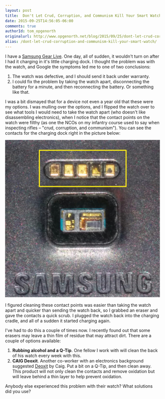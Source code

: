 ```yaml
---
layout: post
title:  Don't Let Crud, Corruption, and Communism Kill Your Smart Watch
date: 2015-09-25T14:56:05-06:00
comments: true
authorId: tom_opgenorth
originalurl: http://www.opgenorth.net/blog/2015/09/25/dont-let-crud-corruption-and-communism-kill-your-smartwatch/
alias: /dont-let-crud-corruption-and-communism-kill-your-smart-watch/
---
```


I have a [Samsung Gear Live](http://www.samsung.com/global/microsite/gear/gearlive_design.html). One day, all of sudden, it wouldn't turn on after I had it charging in it's little charging dock. I thought the problem was with the watch, and Google the symptoms led me to one of two conclusions:

<!--more-->
  
1. The watch was defective, and I should send it back under warranty.
2. I could fix the problem by taking the watch apart, disconnecting the battery for a minute, and then reconnecting the battery. Or something like that.

I was a bit dismayed that for a device not even a year old that these were my options. I was mulling over the options, and I flipped the watch over to see what tools I would need to take the watch apart (who doesn't like disassembling electronics), when I notice that the contact points on the watch were filthy (as one the NCOs on my infantry course used to say when inspecting rifles &ndash; "crud, corruption, and communism"). You can see the contacts for the charging dock right in the picture below:

![](/images/back-of-samsung-gear-live.png)

I figured cleaning these contact points was easier than taking the watch apart and quicker than sending the watch back, so I grabbed an eraser and gave the contacts a quick scrub.  I plugged the watch back into the charging cradle, and all of a sudden it started charging again.

I've had to do this a couple of times now. I recently found out that some erasers may leave a thin film of residue that may attract dirt. There are a couple of options available:

1. **Rubbing alcohol and a Q-Tip**. One fellow I work with will clean the back of his watch every week with this.
2. **CAIG Deoxit**. Another co-worker with an electronics background suggested [Deoxit](http://www.parts-express.com/caig-deoxit-d5s-6-spray-5-oz--341-200?utm_source=google&utm_medium=cpc&utm_campaign=pla) by Caig. Put a bit on a Q-Tip, and then clean away. This product will not only clean the contacts and remove oxidation but will leave behind a thin layer to help prevent oxidation.

Anybody else experienced this problem with their watch? What solutions did you use?
